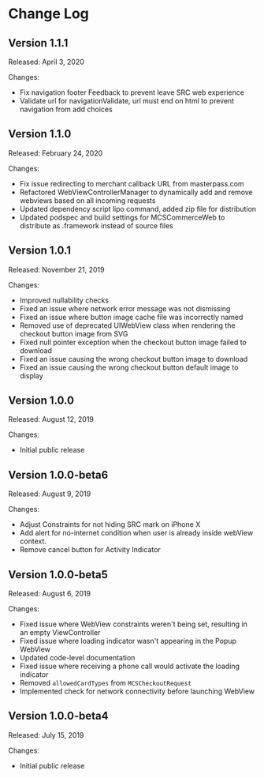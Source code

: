 # Change Log

## Version 1.1.1

Released: April 3, 2020

Changes:

* Fix navigation footer Feedback to prevent leave SRC web experience
* Validate url for navigationValidate, url must end on html to prevent navigation from add choices

## Version 1.1.0

Released: February 24, 2020

Changes:

* Fix issue redirecting to merchant callback URL from masterpass.com
* Refactored WebViewControllerManager to dynamically add and remove webviews based on all incoming requests
* Updated dependency script lipo command, added zip file for distribution
* Updated podspec and build settings for MCSCommerceWeb to distribute as .framework instead of source files

## Version 1.0.1

Released: November 21, 2019

Changes:

* Improved nullability checks
* Fixed an issue where network error message was not dismissing
* Fixed an issue where button image cache file was incorrectly named
* Removed use of deprecated UIWebView class when rendering the checkout button image from SVG
* Fixed null pointer exception when the checkout button image failed to download
* Fixed an issue causing the wrong checkout button image to download
* Fixed an issue causing the wrong checkout button default image to display


## Version 1.0.0

Released: August 12, 2019

Changes:

* Initial public release

## Version 1.0.0-beta6

Released: August 9, 2019

Changes:

* Adjust Constraints for not hiding SRC mark on iPhone X
* Add alert for no-internet condition when user is already inside webView context.
* Remove cancel button for Activity Indicator

## Version 1.0.0-beta5

Released: August 6, 2019

Changes:

* Fixed issue where WebView constraints weren't being set, resulting in an empty ViewController
* Fixed issue where loading indicator wasn't appearing in the Popup WebView
* Updated code-level documentation
* Fixed issue where receiving a phone call would activate the loading indicator
* Removed `allowedCardTypes` from `MCSCheckoutRequest`
* Implemented check for network connectivity before launching WebView

## Version 1.0.0-beta4

Released: July 15, 2019

Changes:

* Initial public release
